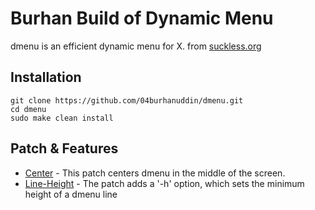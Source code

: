 # Burhan Build of Dynamic Menu

dmenu is an efficient dynamic menu for X. from [suckless.org](https://tools.suckless.org/dmenu/)

## Installation

    git clone https://github.com/04burhanuddin/dmenu.git
    cd dmenu
    sudo make clean install

## Patch & Features

- [Center](https://tools.suckless.org/dmenu/patches/center/) - This patch centers dmenu in the middle of the screen.
- [Line-Height](https://tools.suckless.org/dmenu/patches/line-height/) - The patch adds a '-h' option, which sets the minimum height of a dmenu line
